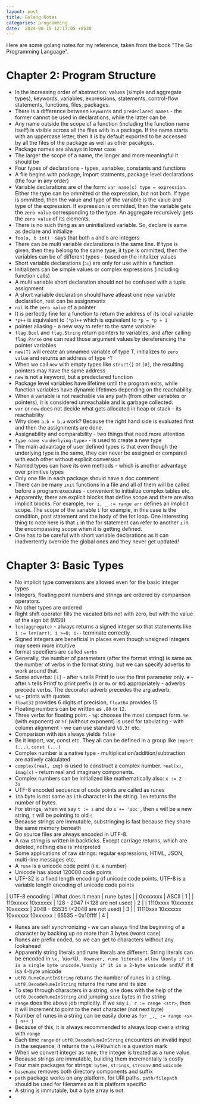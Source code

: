 ```yaml
---
layout: post
title: Golang Notes
categories: programming
date:  2024-08-19 12:17:05 +0530
---
```


Here are some golang notes for my reference, taken from the book "The Go Programming Language".

# Chapter 2: Program Structure

* In the increasing order of abstraction: values (simple and aggregate types), keywords, variables, expressions, statements, control-flow statements, functions, files, packages.
* There is a difference between `keywords` and `predeclared names` - the former cannot be used in declarations, while the latter can be.
* Any name outside the scope of a function (including the function name itself) is visible across all the files with in a package. If the name starts with an uppercase letter, then it is by default exported to be accessed by all the files of the package as well as other pacakges.
* Package names are always in lower case
* The larger the scope of a name, the longer and more meaningful it should be
* Four types of declarations - types, variables, constants and functions
* A file begins with package, import statments, package level declarations (the four in any order)
* Variable declarations are of the form: `var name(s) type = expression`. Either the type can be ommitted or the expression, but not both. If type is ommitted, then the value and type of the variable is the value and type of the expression. If expression is ommitted, then the variable gets the `zero value` corresponding to the type. An aggregate recursively gets the `zero value` of its elements.
* There is no such thing as an uninitialized variable. So, declare is same as declare and initialize
* `foo(a, b int)` - says that both `a` and `b` are integers
* There can be multi variable declarations in the same line. If type is given, then they belong to the same type, it type is ommitted, then the variables can be of different types - based on the initalizer values
* Short variable declarations (:=) are only for use within a function
* Initializers can be simple values or complex expressions (including function calls)
* A multi variable short declaration should not be confused with a tuple assignment
* A short variable declaration should have atleast one new variable declaration, rest can be assignments
* `nil` is the `zero value` of a pointer
* It is perfectly fine for a function to return the address of its local variable
* `*p++` is equivalent to `(*p)++` which is equivalent to `*p = *p + 1`
* pointer aliasing - a new way to refer to the same variable
* `flag.Bool` and `flag.String` return pointers to variables, and after calling `flag.Parse` one can read those argument values by dereferencing the pointer variables
* `new(T)` will create an unnamed variable of type T, initializes to `zero value` and returns an address of type `*T`
* When we call `new` with empty types like `struct{}` or `[0]`, the resulting pointers may have the same address
* `new` is not a keyword, but a predeclared function
* Package level variables have lifetime until the program exits, while function variables have dynamic lifetimes depending on the reachability.
* When a variable is not reachable via any path (from other variables or pointers), it is considered unreachable and is garbage collected.
* `var` or `new` does not decide what gets allocated in heap or stack - its reachability
* Why does `a,b = b,a` work? Because the right hand side is evaluated first and then the assignments are done.
* Assignability and comparability - two things that need more attention
* `type name <underlying-type>` - is used to create a new type
* The main advantage of user defined types is that even though the underlying type is the same, they can never be assigned or compared with each other without explicit conversion
* Named types can have its own methods - which is another advantage over primitive types
* Only one file in each package should have a doc comment
* There can be many `init` functions in a file and all of them will be called before a program executes - convenient to initialize complex tables etc.
* Apparently, there are explicit blocks that define scope and there are also implicit blocks. For example, `for i, _ := range arr` defines an implicit scope. The scope of the variable `i` for example, in this case is the condition, post statement and the body of the for loop. One interesting thing to note here is that `i` in the for statement can refer to another `i` in the encompassing scope when it is getting defined.
* One has to be careful with short variable declarations as it can inadvertently override the global ones and they never get updated! 

# Chapter 3: Basic Types

* No implicit type conversions are allowed even for the basic integer types
* Integers, floating point numbers and strings are ordered by comparison operators.
* No other types are ordered
* Right shift operator fills the vacated bits not with zero, but with the value of the sign bit (MSB)
* `len(aggregate)` - always returns a signed integer so that statements like `i := len(arr); i >=0; i--` terminate correctly. 
* Signed integers are beneficial in places even though unsigned integers may seem more intuitive
* format specifiers are called `verbs`
* Generally, the number of parameters (after the format string) is same as the number of verbs in the format string, but we can specify adverbs to work around that.
* Some adverbs: `[1]` - after `%` tells Printf to use the first parameter only. `#` - after `%` tells Printf to print prefix (`0` or `0x` or `0X`) appropriately - adverbs precede verbs. The decorator adverb precedes the arg adverb.
* `%q` - prints with quotes
* `float32` provides 6 digits of precision, `float64` provides 15
* Floating numbers can be written as `.80` or `12.`
* Three verbs for floating point - `%g`: chooses the most compact form. `%e` (with exponent) or `%f` (without exponent) is used for tabulating - with column alignment - we can use standard `%8.3f` etc.
* Comparison with `NaN` always yields `false`
* Be it import, var, const etc. They all can be defined in a group like `import (...)`, `const (...)`
* Complex number is a native type - multiplication/addition/subtraction are natively calculated
* `complex(real, img)` is used to construct a complex number. `real(x)`, `imag(x)` - return real and imaginary components.
* Complex numbers can be initialized like mathematically also: `x := 2 - 3i`
* UTF-8 encoded sequence of code points are called as runes
* `ith` byte is not same as `ith` character in the string. `len` returns the number of bytes.
* For strings, when we say `t := s` and do `s += 'abc'`, then `s` will be a new string, `t` will be pointing to old `s`
* Because strings are immutable, substringing is fast because they share the same memory beneath
* Go source files are always encoded in UTF-8.
* A raw string is written in backticks. Except carriage returns, which are deleted, nothing else is interpreted
* Some applications of raw strings: regular expressions, HTML, JSON, multi-line messages etc.
* A `rune` is a unicode code point (i.e. a number)
* Unicode has about 120000 code points
* UTF-32 is a fixed length encoding of unicode code points. UTF-8 is a variable length encoding of unicode code points

| UTF-8 encoding | What does it mean | rune bytes |
| 0xxxxxxx | ASCII | 1 |
| 110xxxxx 10xxxxxx | 128 - 2047 (<128 are not used) | 2 |
| 1110xxxx 10xxxxxx 10xxxxxx | 2048 - 65535 (<2048 are not used) | 3 |
| 11110xxx 10xxxxxx 10xxxxxx 10xxxxxx | 65535 - 0x10ffff | 4 |

* Runes are self synchronizing - we can always find the beginning of a character by backing up no more than 3 bytes (worst case)
* Runes are prefix coded, so we can get to characters without any lookahead
* Apparently string literals and rune literals are different. String literals can be encoded in `\x, `\u` or `\U`. However, rune literals allow `\x` only if it is a single byte unicode, `\u` only if it is a 2-byte unicode and `\U` if it isa 4-byte unicode
* `utf8.RuneCountInString` returns the number of runes in a string. `utf8.DecodeRuneInString` returns the rune and its size
* To step through characters in a string, one does with the help of the `utf8.DecodeRuneInString` and jumping `size` bytes in the string
* `range` does the above job implicitly. If we say `i, r := range <str>`, then it will increment to point to the next character (not next byte)
* Number of runes in a string can be easily done as `for _,_ := range <s> { n++ }`
* Because of this, it is always recommended to always loop over a string with `range`
* Each time `range` or `utf8.DecodeRuneInString` encounters an invalid input in the sequence, it returns the `\uFFFD`which is a question mark
* When we convert integer as rune, the integer is treated as a rune value.
* Because strings are immutable, building them incrementally is costly
* Four main packages for strings: `bytes`, `strings`, `strconv` and `unicode`
* `basename` removes both directory components and suffix
* `path` package works on any platform, for URl paths. `path/filepath` should be used for filenames as it is platform specific
* A string is immutable, but a byte array is not.
* 

